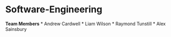 # Software-Engineering

**Team Members**
	* Andrew Cardwell
	* Liam Wilson
	* Raymond Tunstill
	* Alex Sainsbury